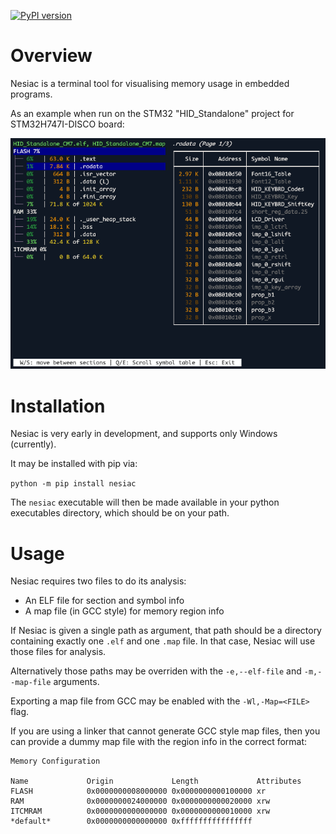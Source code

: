 [![PyPI version](https://badge.fury.io/py/nesiac.svg)](https://badge.fury.io/py/nesiac)

# Overview

Nesiac is a terminal tool for visualising memory usage in embedded programs.

As an example when run on the STM32 "HID_Standalone" project for STM32H747I-DISCO board:

![Nesiac terminal output](docs/example.png)

# Installation

Nesiac is very early in development, and supports only Windows (currently).

It may be installed with pip via:

`python -m pip install nesiac`

The `nesiac` executable will then be made available in your python executables directory, which should be on your path.

# Usage

Nesiac requires two files to do its analysis:

- An ELF file for section and symbol info
- A map file (in GCC style) for memory region info

If Nesiac is given a single path as argument, that path should be a directory containing exactly one `.elf` and one `.map` file. In that case, Nesiac will use those files for analysis.

Alternatively those paths may be overriden with the `-e,--elf-file` and `-m,--map-file` arguments.

Exporting a map file from GCC may be enabled with the `-Wl,-Map=<FILE>` flag.

If you are using a linker that cannot generate GCC style map files, then you can provide a dummy map file with the region info in the correct format:

```
Memory Configuration

Name             Origin             Length             Attributes
FLASH            0x0000000008000000 0x0000000000100000 xr
RAM              0x0000000024000000 0x0000000000020000 xrw
ITCMRAM          0x0000000000000000 0x0000000000010000 xrw
*default*        0x0000000000000000 0xffffffffffffffff
```
